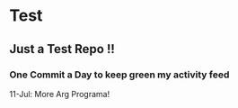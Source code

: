 # Test
## Just a Test Repo !!
### One Commit a Day to keep green my activity feed 

11-Jul: More Arg Programa!


